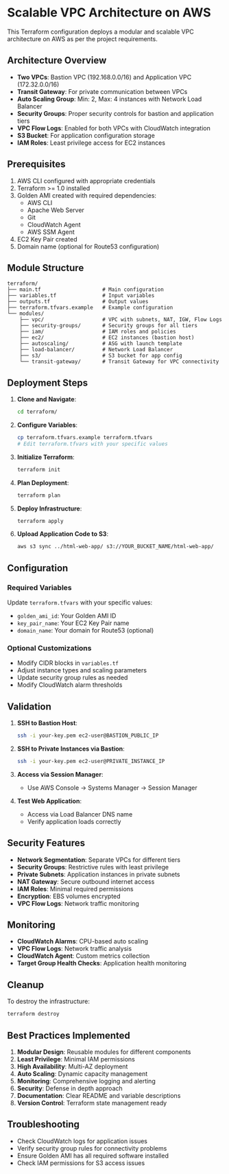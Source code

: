 # Scalable VPC Architecture on AWS

This Terraform configuration deploys a modular and scalable VPC architecture on AWS as per the project requirements.

## Architecture Overview

- **Two VPCs**: Bastion VPC (192.168.0.0/16) and Application VPC (172.32.0.0/16)
- **Transit Gateway**: For private communication between VPCs
- **Auto Scaling Group**: Min: 2, Max: 4 instances with Network Load Balancer
- **Security Groups**: Proper security controls for bastion and application tiers
- **VPC Flow Logs**: Enabled for both VPCs with CloudWatch integration
- **S3 Bucket**: For application configuration storage
- **IAM Roles**: Least privilege access for EC2 instances

## Prerequisites

1. AWS CLI configured with appropriate credentials
2. Terraform >= 1.0 installed
3. Golden AMI created with required dependencies:
   - AWS CLI
   - Apache Web Server
   - Git
   - CloudWatch Agent
   - AWS SSM Agent
4. EC2 Key Pair created
5. Domain name (optional for Route53 configuration)

## Module Structure

```
terraform/
├── main.tf                    # Main configuration
├── variables.tf               # Input variables
├── outputs.tf                 # Output values
├── terraform.tfvars.example   # Example configuration
└── modules/
    ├── vpc/                   # VPC with subnets, NAT, IGW, Flow Logs
    ├── security-groups/       # Security groups for all tiers
    ├── iam/                   # IAM roles and policies
    ├── ec2/                   # EC2 instances (bastion host)
    ├── autoscaling/           # ASG with launch template
    ├── load-balancer/         # Network Load Balancer
    ├── s3/                    # S3 bucket for app config
    └── transit-gateway/       # Transit Gateway for VPC connectivity
```

## Deployment Steps

1. **Clone and Navigate**:
   ```bash
   cd terraform/
   ```

2. **Configure Variables**:
   ```bash
   cp terraform.tfvars.example terraform.tfvars
   # Edit terraform.tfvars with your specific values
   ```

3. **Initialize Terraform**:
   ```bash
   terraform init
   ```

4. **Plan Deployment**:
   ```bash
   terraform plan
   ```

5. **Deploy Infrastructure**:
   ```bash
   terraform apply
   ```

6. **Upload Application Code to S3**:
   ```bash
   aws s3 sync ../html-web-app/ s3://YOUR_BUCKET_NAME/html-web-app/
   ```

## Configuration

### Required Variables

Update `terraform.tfvars` with your specific values:

- `golden_ami_id`: Your Golden AMI ID
- `key_pair_name`: Your EC2 Key Pair name
- `domain_name`: Your domain for Route53 (optional)

### Optional Customizations

- Modify CIDR blocks in `variables.tf`
- Adjust instance types and scaling parameters
- Update security group rules as needed
- Modify CloudWatch alarm thresholds

## Validation

1. **SSH to Bastion Host**:
   ```bash
   ssh -i your-key.pem ec2-user@BASTION_PUBLIC_IP
   ```

2. **SSH to Private Instances via Bastion**:
   ```bash
   ssh -i your-key.pem ec2-user@PRIVATE_INSTANCE_IP
   ```

3. **Access via Session Manager**:
   - Use AWS Console → Systems Manager → Session Manager

4. **Test Web Application**:
   - Access via Load Balancer DNS name
   - Verify application loads correctly

## Security Features

- **Network Segmentation**: Separate VPCs for different tiers
- **Security Groups**: Restrictive rules with least privilege
- **Private Subnets**: Application instances in private subnets
- **NAT Gateway**: Secure outbound internet access
- **IAM Roles**: Minimal required permissions
- **Encryption**: EBS volumes encrypted
- **VPC Flow Logs**: Network traffic monitoring

## Monitoring

- **CloudWatch Alarms**: CPU-based auto scaling
- **VPC Flow Logs**: Network traffic analysis
- **CloudWatch Agent**: Custom metrics collection
- **Target Group Health Checks**: Application health monitoring

## Cleanup

To destroy the infrastructure:

```bash
terraform destroy
```

## Best Practices Implemented

1. **Modular Design**: Reusable modules for different components
2. **Least Privilege**: Minimal IAM permissions
3. **High Availability**: Multi-AZ deployment
4. **Auto Scaling**: Dynamic capacity management
5. **Monitoring**: Comprehensive logging and alerting
6. **Security**: Defense in depth approach
7. **Documentation**: Clear README and variable descriptions
8. **Version Control**: Terraform state management ready

## Troubleshooting

- Check CloudWatch logs for application issues
- Verify security group rules for connectivity problems
- Ensure Golden AMI has all required software installed
- Check IAM permissions for S3 access issues